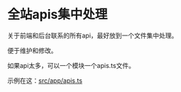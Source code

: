# 全站apis集中处理

关于前端和后台联系的所有api，最好放到一个文件集中处理。

便于维护和修改。

如果api太多，可以一个模块一个apis.ts文件。

示例在这：[src/app/apis.ts](../..//app/apis.ts)
